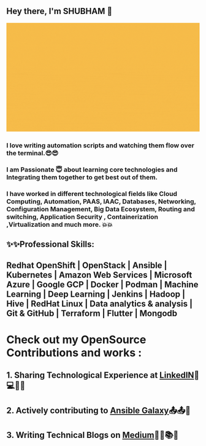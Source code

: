 ## Hey there, I'm SHUBHAM 👋
![My Introduction!](Introduction.gif "Just an Introduction")

### I love writing automation scripts and watching them flow over the terminal.:sunglasses::sunglasses:<br/>
### I am Passionate :innocent: about learning core technologies and Integrating them together to get best out of them.<br/>
### I have worked in different technological fields like Cloud Computing, Automation, PAAS, IAAC, Databases, Networking, Configuration Management, Big Data Ecosystem, Routing and switching, Application Security , Containerization ,Virtualization and much more. :collision::collision:

## :sparkles::sparkles:Professional Skills:<br/>
## Redhat OpenShift | OpenStack | Ansible | Kubernetes | Amazon Web Services | Microsoft Azure | Google GCP | Docker | Podman | Machine Learning | Deep Learning | Jenkins | Hadoop | Hive | RedHat Linux | Data analytics & analysis | Git & GitHub | Terraform | Flutter | Mongodb

Check out my OpenSource Contributions and works :
=================================================
## 1. Sharing Technological Experience at [LinkedIN](https://www.linkedin.com/in/shubham--bhardwaj):floppy_disk::computer::dvd::minidisc:
## 2. Actively contributing to [Ansible Galaxy](https://galaxy.ansible.com/shubhambhardwaj007):outbox_tray::outbox_tray::name_badge:
## 3. Writing Technical Blogs on [Medium](https://medium.com/@Shubhamb007):notebook_with_decorative_cover::ledger::books::bookmark:

```<div class="badge-base LI-profile-badge" data-locale="en_US" data-size="medium" data-theme="dark" data-type="VERTICAL" data-vanity="shubham--bhardwaj" data-version="v1"><a class="badge-base__link LI-simple-link" href="https://in.linkedin.com/in/shubham--bhardwaj?trk=profile-badge">Shubham Bhardwaj</a></div>
```
              


<!---
**shubhambhardwaj007/shubhambhardwaj007** is a ✨ _special_ ✨ repository because its `README.md` (this file) appears on your GitHub profile.

Here are some ideas to get you started:

- 🔭 I’m currently working on ...
- 🌱 I’m currently learning ...
- 👯 I’m looking to collaborate on ...
- 🤔 I’m looking for help with ...
- 💬 Ask me about ...
- 📫 How to reach me: ...
- 😄 Pronouns: ...
- ⚡ Fun fact: ...
-->
